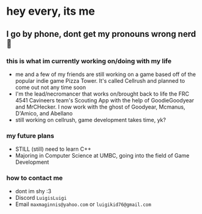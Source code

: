 # hey every, its me
## I go by phone, dont get my pronouns wrong nerd 🐴
### this is what im currently working on/doing with my life
- me and a few of my friends are still working on a game based off of the popular indie game Pizza Tower. It's called Cellrush and planned to come out not any time soon
- I'm the lead/necromancer that works on/brought back to life the FRC 4541 Cavineers team's Scouting App with the help of GoodieGoodyear and MrCHecker. I now work with the ghost of Goodyear, Mcmanus, D'Amico, and Abellano
- still working on cellrush, game development takes time, yk?

### my future plans
- STILL (still) need to learn C++
- Majoring in Computer Science at UMBC, going into the field of Game Development

### how to contact me
- dont im shy :3
- Discord `LuigisLuigi`
- Email `maxmaginnis@yahoo.com` or `luigikid76@gmail.com`
